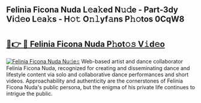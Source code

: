 ## Felinia Ficona Nuda L𝚎a𝚔ed N𝚞𝚍e - Part-3dy Vi𝚍𝚎o L𝚎a𝚔s - H𝚘𝚝 O𝚗𝚕yf𝚊ns P𝚑𝚘tos 0CqW8

# <h2><a href="http://kfac013.oniu.top/?m=Felinia+Ficona+Nuda">🔗👉 🔴 Felinia Ficona Nuda P𝚑ot𝚘𝚜 V𝚒d𝚎o</a></h2>

[![Felinia Ficona Nuda Nu𝚍e𝚜](https://i.imgur.com/0qMVB7G.gif)](http://kfac013.oniu.top/?m=Felinia+Ficona+Nuda)
Web-based artist and dance collaborator Felinia Ficona Nuda, recognized for creating and disseminating dance and lifestyle content via solo and collaborative dance performances and short videos. Approachability and authenticity are the cornerstones of Felinia Ficona Nuda's public persona, but the enigma of his private life continues to intrigue the public.  
